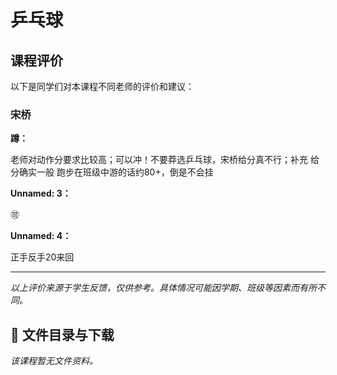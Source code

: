 # 乒乓球

## 课程评价

以下是同学们对本课程不同老师的评价和建议：

### 宋桥

**蹲：**

老师对动作分要求比较高；可以冲！不要莽选乒乓球，宋桥给分真不行；补充 给分确实一般 跑步在班级中游的话约80+，倒是不会挂

**Unnamed: 3：**

🉑

**Unnamed: 4：**

正手反手20来回

---

*以上评价来源于学生反馈，仅供参考。具体情况可能因学期、班级等因素而有所不同。*
## 📄 文件目录与下载

_该课程暂无文件资料。_
